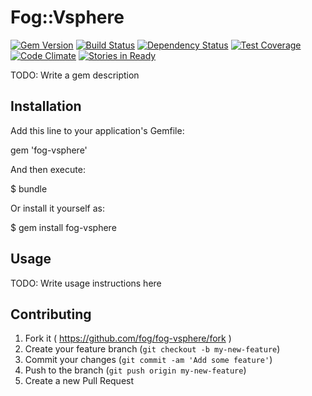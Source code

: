 # Fog::Vsphere

[![Gem Version](https://badge.fury.io/rb/fog-vsphere.svg)](http://badge.fury.io/rb/fog-vsphere) [![Build Status](https://travis-ci.org/fog/fog-vsphere.svg?branch=master)](https://travis-ci.org/fog/fog-vsphere) [![Dependency Status](https://gemnasium.com/fog/fog-vsphere.svg)](https://gemnasium.com/fog/fog-vsphere) [![Test Coverage](https://codeclimate.com/github/fog/fog-vsphere/badges/coverage.svg)](https://codeclimate.com/github/fog/fog-vsphere/coverage) [![Code Climate](https://codeclimate.com/github/fog/fog-vsphere.png)](https://codeclimate.com/github/fog/fog-vsphere) [![Stories in Ready](https://badge.waffle.io/fog/fog-vsphere.png?label=ready&title=Ready)](https://waffle.io/fog/fog-vsphere)

TODO: Write a gem description

## Installation

Add this line to your application's Gemfile:

gem 'fog-vsphere'

And then execute:

$ bundle

Or install it yourself as:

$ gem install fog-vsphere

## Usage

TODO: Write usage instructions here

## Contributing

1. Fork it ( https://github.com/fog/fog-vsphere/fork )
2. Create your feature branch (`git checkout -b my-new-feature`)
3. Commit your changes (`git commit -am 'Add some feature'`)
4. Push to the branch (`git push origin my-new-feature`)
5. Create a new Pull Request
